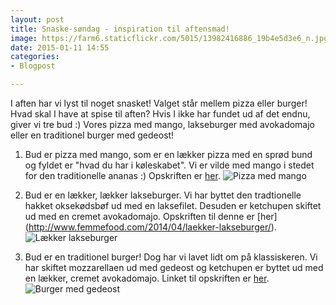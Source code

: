 ```yaml
---
layout: post
title: Snaske-søndag - inspiration til aftensmad!
image: https://farm6.staticflickr.com/5015/13982416886_19b4e5d3e6_n.jpg
date: 2015-01-11 14:55
categories:
- Blogpost

---
```

I aften har vi lyst til noget snasket! Valget står mellem pizza eller burger! Hvad skal I have at spise til aften?  Hvis I ikke har fundet ud af det endnu, giver vi tre bud :) Vores pizza med mango, lakseburger med avokadomajo eller en traditionel burger med gedeost!



1. Bud er pizza med mango, som er en lækker pizza med en sprød bund og fyldet er "hvad du har i køleskabet". Vi er vilde med mango i stedet for den traditionelle ananas :) Opskriften er [her](http://www.femmefood.com/2014/05/pizza-med-mango/).
![Pizza med mango](https://farm8.staticflickr.com/7452/14155698506_fee94dcf00_z.jpg) 


2. Bud er en lækker, lækker lakseburger. Vi har byttet den tradtionelle hakket oksekødsbøf ud med en laksefilet. Desuden er ketchupen skiftet ud med en cremet avokadomajo. Opskriften til denne er [her]
(http://www.femmefood.com/2014/04/laekker-lakseburger/).  
![Lækker lakseburger](https://farm6.staticflickr.com/5015/13982416886_19b4e5d3e6_z.jpg) 

3. Bud er en traditionel burger! Dog har vi lavet lidt om på klassiskeren. Vi har skiftet mozzarellaen ud med gedeost og ketchupen er byttet ud med en lækker, cremet avokadomajo. Linket til opskriften er [her](http://www.femmefood.com/2013/07/burger-med-gedeost-og-advokadomajo/).   
![Burger med gedeost](https://farm4.staticflickr.com/3779/12658497405_f94a236069_o.jpg) 

